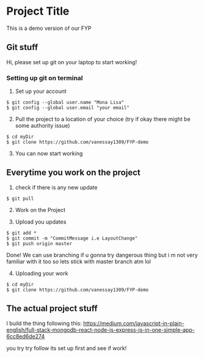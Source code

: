 # Project Title

This is a demo version of our FYP

## Git stuff
Hi, please set up git on your laptop to start working!

### Setting up git on terminal
1. Set up your account
```
$ git config --global user.name "Mona Lisa"
$ git config --global user.email "your email"
```

2. Pull the project to a location of your choice (try if okay there might be some authority issue)
```
$ cd myDir
$ git clone https://github.com/vanessay1309/FYP-demo
```
3. You can now start working

## Everytime you work on the project
1. check if there is any new update
```
$ git pull
```

2. Work on the Project

3. Upload you updates
```
$ git add *
$ git commit -m "CommitMessage i.e LayoutChange"
$ git push origin master
```

Done! We can use branching if u gonna try dangerous thing but i m not very familiar with it too so lets stick with master branch atm lol


4. Uploading your work
```
$ cd myDir
$ git clone https://github.com/vanessay1309/FYP-demo
```

## The actual project stuff

I build the thing following this:
https://medium.com/javascript-in-plain-english/full-stack-mongodb-react-node-js-express-js-in-one-simple-app-6cc8ed6de274

you try try follow its set up first and see if work!
